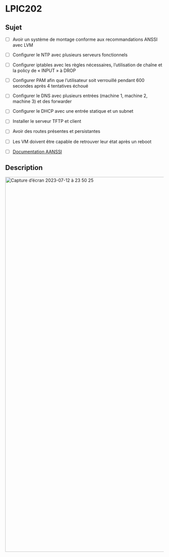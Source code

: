 # LPIC202

## Sujet 
- [ ] Avoir un système de montage conforme aux recommandations ANSSI avec LVM
- [ ] Configurer le NTP avec plusieurs serveurs fonctionnels
- [ ] Configurer iptables avec les règles nécessaires, l’utilisation de chaîne et la policy de « INPUT » à DROP
- [ ] Configurer PAM afin que l’utilisateur soit verrouillé pendant 600 secondes après 4 tentatives échoué
- [ ] Configurer le DNS avec plusieurs entrées (machine 1, machine 2, machine 3) et des forwarder
- [ ] Configurer le DHCP avec une entrée statique et un subnet
- [ ] Installer le serveur TFTP et client
- [ ] Avoir des routes présentes et persistantes
- [ ] Les VM doivent être capable de retrouver leur état après un reboot

- [ ] [Documentation AANSSI ]([https://docs.ansible.com/](https://www.ssi.gouv.fr/guide/recommandations-de-securite-relatives-a-un-systeme-gnulinux/))

## Description
<img width="1192" alt="Capture d’écran 2023-07-12 à 23 50 25" src="https://github.com/GMukilventhan/LPIC202/assets/90500004/bec69c92-e532-491a-b68b-de8cebead8a8">

